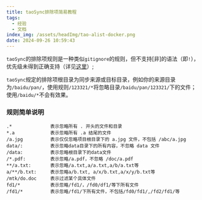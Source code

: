 ```yaml
---
title: taoSync排除项简易教程
tags:
  - 经验
  - 文档
index_img: /assets/headImg/tao-alist-docker.png
date: 2024-09-26 10:59:43
---
```


`taoSync`的排除项规则是一种类似`gitignore`的规则，但不支持[非]的语法（即`!`），优先级未得到正确支持（详见[这里](https://github.com/bitranox/igittigitt?tab=readme-ov-file#limitations)）;

`taoSync`规定的排除项根目录为同步来源或目标目录，例如你的来源目录为`/baidu/pan/`，使用规则`/123321/*`将忽略目录`/baidu/pan/123321/`下的文件；使用`/baidu/*`不会有效果。

<!--more-->

### 规则简单说明

```gitignore
.*              表示忽略所有 . 开头的文件和目录
*.a             表示忽略所有 .a 结尾的文件
/a.jpg          表示仅仅忽略项目根目录下的 a.jpg 文件，不包括 /abc/a.jpg
data/:          表示忽略data目录下的所有内容，不忽略 data 文件
/data:          表示忽略根目录下的data文件
/*.pdf:         表示忽略/a.pdf，不忽略 /doc/a.pdf
**/a.txt:       表示忽略/a.txt,a/a.txt,a/b/a.txt等
a/**/b.txt:     表示忽略a/b.txt, a/x/b.txt,a/x/y/b.txt等
/mtk/do.doc     表示过滤某个具体文件
fd1/*           表示忽略/fd1/，/fd0/df1/等下所有文件
/fd1/*          表示忽略/fd1/下所有文件，不包括/fd0/fd1/,/fd2/fd1/等
```

